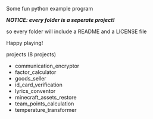 Some fun python example program

***NOTICE: every folder is a seperate project!***

so every folder will include a README and a LICENSE file

Happy playing!

projects (8 projects)

- communication_encryptor
- factor_calculator
- goods_seller
- id_card_verification
- lyrics_conventor
- minecraft_assets_restore
- team_points_calculation
- temperature_transformer
